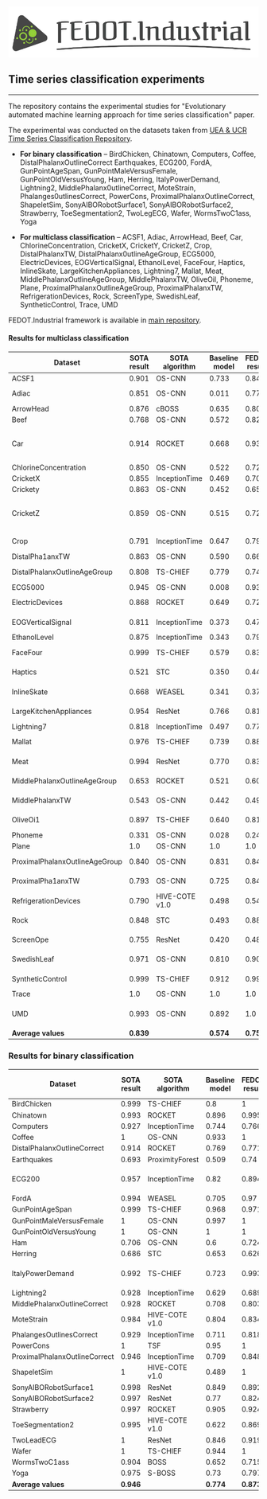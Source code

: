 ![](doc/fedot-industrial.png)
## Time series classification experiments
***
The repository contains the experimental studies for "Evolutionary 
automated machine learning approach for time series classification" 
paper.

The experimental was conducted on the datasets taken from [UEA & UCR Time Series Classification Repository](http://www.timeseriesclassification.com/).

* **For binary classification** – BirdChicken, Chinatown, Computers, Coffee, DistalPhalanxOutlineCorrect
Earthquakes, ECG200, FordA, GunPointAgeSpan, GunPointMaleVersusFemale, GunPointOldVersusYoung, 
Ham, Herring, ItalyPowerDemand, Lightning2, MiddlePhalanx0utlineCorrect, MoteStrain, 
Phalanges0utlinesCorrect, PowerCons, ProximalPhalanxOutlineCorrect, ShapeletSim, SonyAIBORobotSurface1, 
SonyAIBORobotSurface2, Strawberry, ToeSegmentation2, TwoLegECG, Wafer, WormsTwoC1ass, Yoga

* **For multiclass classification** – ACSF1, Adiac, ArrowHead, Beef, Car, ChlorineConcentration, 
CricketX, CricketY, CricketZ, Crop, DistalPhalanxTW, DistalPhalanx0utlineAgeGroup, ECG5000, 
ElectricDevices, EOGVerticalSignal, EthanolLevel, FaceFour, Haptics, InlineSkate, LargeKitchenAppliances, 
Lightning7, Mallat, Meat, MiddlePhalanxOutlineAgeGroup, MiddlePhalanxTW, OliveOil, Phoneme, Plane, 
ProximalPhalanxOutlineAgeGroup, ProximalPhalanxTW, RefrigerationDevices, Rock, ScreenType, 
SwedishLeaf, SyntheticControl, Trace, UMD


FEDOT.Industrial framework is available in [main repository](https://github.com/aimclub/Fedot.Industrial).

#### Results for multiclass classification 

| Dataset                        | SOTA result | SOTA algorithm | Baseline model | FEDOT result | Feature generation algorithm                          |
| ------------------------------ | ----------- | -------------- | -------------- | ------------ | ----------------------------------------------------- |
| ACSF1                          | 0.901       | OS-CNN         | 0.733          | 0.849        | WindowQuantiIe                                        |
| Adiac                          | 0.851       | OS-CNN         | 0.011          | 0.776        | Ensemble: Quantile, Topological                       |
| ArrowHead                      | 0.876       | cBOSS          | 0.635          | 0.803        | WindowSpectraI                                        |
| Beef                           | 0.768       | OS-CNN         | 0.572          | 0.828        | Quantile                                              |
| Car                            | 0.914       | ROCKET         | 0.668          | 0.933        | Ensemble: WindowSpectral, WindowQuantile, Topological |
| ChlorineConcentration          | 0.850       | OS-CNN         | 0.522          | 0.720        | WindowQuantiIe                                        |
| CricketX                       | 0.855       | InceptionTime  | 0.469          | 0.707        | WindowQuantile                                        |
| Crickety                       | 0.863       | OS-CNN         | 0.452          | 0.653        | WindowQuantile                                        |
| CricketZ                       | 0.859       | OS-CNN         | 0.515          | 0.729        | Ensemble: WindowSpectraI, WindowQuantiIe, Topological |
| Crop                           | 0.791       | InceptionTime  | 0.647          | 0.798        | Ensemble:WindowSpectraI, WindowQuantiIe               |
| DistalPha1anxTW                | 0.863       | OS-CNN         | 0.590          | 0.660        | WindowQuantile                                        |
| DistalPhalanxOutIineAgeGroup   | 0.808       | TS-CHIEF       | 0.779          | 0.749        | Ensemble: Quantile, Spectral, WindowQuantiIe          |
| ECG5000                        | 0.945       | OS-CNN         | 0.008          | 0.933        | recurrence                                            |
| ElectricDevices                | 0.868       | ROCKET         | 0.649          | 0.725        | Ensemble: Quantile, WindowQuantile                    |
| EOGVerticalSignaI              | 0.811       | InceptionTime  | 0.373          | 0.475        | Ensemble: Quantile, WindowQuantiIe                    |
| EthanolLeveI                   | 0.875       | InceptionTime  | 0.343          | 0.792        | Ensemble: Quantile, ECM                               |
| FaceFour                       | 0.999       | TS-CHIEF       | 0.579          | 0.831        | Ensemble: Topological, Quantile                       |
| Haptics                        | 0.521       | STC            | 0.350          | 0.440        | Ensemble: Topological, Quantile                       |
| InlineSkate                    | 0.668       | WEASEL         | 0.341          | 0.378        | Ensemble: Topological, WindowQuantile, Wavelet        |
| LargeKitchenAppliances         | 0.954       | ResNet         | 0.766          | 0.816        | Ensemble: Quantile, Topological                       |
| Lightning7                     | 0.818       | InceptionTime  | 0.497          | 0.779        | Quantile                                              |
| Mallat                         | 0.976       | TS-CHIEF       | 0.739          | 0.884        | Ensemble: Wavelet, WindowQuantiIe                     |
| Meat                           | 0.994       | ResNet         | 0.770          | 0.836        | Ensemble: Topological, Spectral                       |
| MiddlePhaIanxOutIineAgeGroup   | 0.653       | ROCKET         | 0.521          | 0.606        | Ensemble: Spectral, Topological, Quantile             |
| MiddlePhalanxTW                | 0.543       | OS-CNN         | 0.442          | 0.497        | Ensemble: Spectral, WindowQuantile                    |
| OliveOi1                       | 0.897       | TS-CHIEF       | 0.640          | 0.810        | Ensemble: Topological, Spectral                       |
| Phoneme                        | 0.331       | OS-CNN         | 0.028          | 0.244        | Topological                                           |
| Plane                          | 1.0         | OS-CNN         | 1.0            | 1.0          | WindowQuantile                                        |
| ProximalPhalanxOutlineAgeGroup | 0.840       | OS-CNN         | 0.831          | 0.847        | Ensemble: Wavelet, WindowQuantile                     |
| ProximalPha1anxTW              | 0.793       | OS-CNN         | 0.725          | 0.844        | Ensemble: Wavelet, WindowQuantiIe                     |
| RefrigerationDevices           | 0.790       | HIVE-COTE v1.0 | 0.498          | 0.545        | WindowQuantile                                        |
| Rock                           | 0.848       | STC            | 0.493          | 0.880        | Ensemble: Topological, WindowQuantiIe                 |
| ScreenOpe                      | 0.755       | ResNet         | 0.420          | 0.484        | Ensemble: Topological, WindowQuantiIe, Wavelet        |
| SwedishLeaf                    | 0.971       | OS-CNN         | 0.810          | 0.904        | Ensemble: Topological, Spectral                       |
| SyntheticControI               | 0.999       | TS-CHIEF       | 0.912          | 0.999        | Ensemble: Quantile, Spectral                          |
| Trace                          | 1.0         | OS-CNN         | 1.0            | 1.0          | Spectral                                              |
| UMD                            | 0.993       | OS-CNN         | 0.892          | 1.0          | Ensemble: WindowQuantile, WindowSpectral              |
| **Average values**                 | **0.839**       |                | **0.574**          | **0.750**        |                                                       |

### Results for binary classification

| Dataset                       | SOTA result | SOTA algorithm  | Baseline model | FEDOT result | Feature generation algorithm       |
| ----------------------------- | ----------- | --------------- | -------------- | ------------ | ---------------------------------- |
| BirdChicken                   | 0.999       | TS-CHIEF        | 0.8            | 1            | Statistical                        |
| Chinatown                     | 0.993       | ROCKET          | 0.896          | 0.995        | WindowQuantile                     |
| Computers                     | 0.927       | InceptionTime   | 0.744          | 0.766        | Quantile                           |
| Coffee                        | 1           | OS-CNN          | 0.933          | 1            | WindowSpectral                     |
| DistalPhalanxOutlineCorrect   | 0.914       | ROCKET          | 0.769          | 0.771        | WindowQuanti1e                     |
| Earthquakes                   | 0.693       | ProximityForest | 0.509          | 0.74         | Quantile                           |
| ECG200                        | 0.957       | InceptionTime   | 0.82           | 0.894        | Ensemble: Quantile, WindowQuantile |
| FordA                         | 0.994       | WEASEL          | 0.705          | 0.97         | Spectral                           |
| GunPointAgeSpan               | 0.999       | TS-CHIEF        | 0.968          | 0.971        | Spectral                           |
| GunPointMaleVersusFemale      | 1           | OS-CNN          | 0.997          | 1            | Spectral                           |
| GunPointOldVersusYoung        | 1           | OS-CNN          | 1              | 1            | Spectral                           |
| Ham                           | 0.706       | OS-CNN          | 0.6            | 0.724        | WindowQuanti1e                     |
| Herring                       | 0.686       | STC             | 0.653          | 0.626        | Topological                        |
| ItalyPowerDemand              | 0.992       | TS-CHIEF        | 0.723          | 0.993        | Ensemble: WindowSpectral, ECM      |
| Lightning2                    | 0.928       | InceptionTime   | 0.629          | 0.689        | WindowSpectral                     |
| MiddlePhalanxOutlineCorrect   | 0.928       | ROCKET          | 0.708          | 0.803        | Window Quantile                    |
| MoteStrain                    | 0.984       | HIVE-COTE v1.0  | 0.804          | 0.834        | Spectral                           |
| PhalangesOutlinesCorrect      | 0.929       | InceptionTime   | 0.711          | 0.818        | Window Quantile                    |
| PowerCons                     | 1           | TSF             | 0.95           | 1            | Window Spectral                    |
| ProximalPhalanxOutlineCorrect | 0.946       | InceptionTime   | 0.709          | 0.848        | Window Quantile                    |
| ShapeletSim                   | 1           | HIVE-COTE v1.0  | 0.489          | 1            | Topological                        |
| SonyAIBORobotSurface1         | 0.998       | ResNet          | 0.849          | 0.892        | Window Quantile                    |
| SonyAIBORobotSurface2         | 0.997       | ResNet          | 0.77           | 0.824        | Window Quantile                    |
| Strawberry                    | 0.997       | ROCKET          | 0.905          | 0.924        | Spectral                           |
| ToeSegmentation2              | 0.995       | HIVE-COTE v1.0  | 0.622          | 0.869        | Spectral                           |
| TwoLeadECG                    | 1           | ResNet          | 0.846          | 0.919        | Quantile                           |
| Wafer                         | 1           | TS-CHIEF        | 0.944          | 1            | Quantile                           |
| WormsTwoC1ass                 | 0.904       | BOSS            | 0.652          | 0.715        | Topological                        |
| Yoga                          | 0.975       | S-BOSS          | 0.73           | 0.797        | WindowQuantile                     |
| **Average values**                | **0.946**       |                 | **0.774**          | **0.873**        |                                    |

